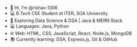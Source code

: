 - 👋 Hi, I’m @rishav-1306
- 💻 B.Tech CSE Student at ITER, SOA University
- 🚀 Exploring Data Science & DSA | Java & MERN Stack
- 💻 Languages: Java, Python
- 🌐 Web: HTML, CSS, JavaScript, React, Node.js, MongoDB
- 📚 Currently learning: DSA, Express.js, Git & GitHub

<!---
rishav-1306/rishav-1306 is a ✨ special ✨ repository because its `README.md` (this file) appears on your GitHub profile.
You can click the Preview link to take a look at your changes.
--->
